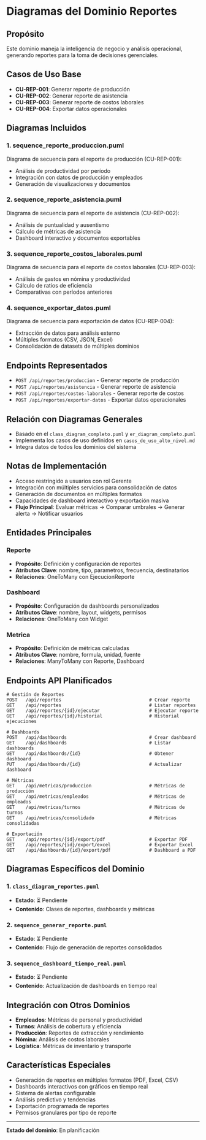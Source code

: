 # Diagramas del Dominio Reportes

## Propósito
Este dominio maneja la inteligencia de negocio y análisis operacional, generando reportes para la toma de decisiones gerenciales.

## Casos de Uso Base
- **CU-REP-001**: Generar reporte de producción
- **CU-REP-002**: Generar reporte de asistencia
- **CU-REP-003**: Generar reporte de costos laborales
- **CU-REP-004**: Exportar datos operacionales

## Diagramas Incluidos

### 1. sequence_reporte_produccion.puml
Diagrama de secuencia para el reporte de producción (CU-REP-001):
- Análisis de productividad por período
- Integración con datos de producción y empleados
- Generación de visualizaciones y documentos

### 2. sequence_reporte_asistencia.puml
Diagrama de secuencia para el reporte de asistencia (CU-REP-002):
- Análisis de puntualidad y ausentismo
- Cálculo de métricas de asistencia
- Dashboard interactivo y documentos exportables

### 3. sequence_reporte_costos_laborales.puml
Diagrama de secuencia para el reporte de costos laborales (CU-REP-003):
- Análisis de gastos en nómina y productividad
- Cálculo de ratios de eficiencia
- Comparativas con períodos anteriores

### 4. sequence_exportar_datos.puml
Diagrama de secuencia para exportación de datos (CU-REP-004):
- Extracción de datos para análisis externo
- Múltiples formatos (CSV, JSON, Excel)
- Consolidación de datasets de múltiples dominios

## Endpoints Representados
- `POST /api/reportes/produccion` - Generar reporte de producción
- `POST /api/reportes/asistencia` - Generar reporte de asistencia
- `POST /api/reportes/costos-laborales` - Generar reporte de costos
- `POST /api/reportes/exportar-datos` - Exportar datos operacionales

## Relación con Diagramas Generales
- Basado en el `class_diagram_completo.puml` y `er_diagram_completo.puml`
- Implementa los casos de uso definidos en `casos_de_uso_alto_nivel.md`
- Integra datos de todos los dominios del sistema

## Notas de Implementación
- Acceso restringido a usuarios con rol Gerente
- Integración con múltiples servicios para consolidación de datos
- Generación de documentos en múltiples formatos
- Capacidades de dashboard interactivo y exportación masiva
- **Flujo Principal**: Evaluar métricas → Comparar umbrales → Generar alerta → Notificar usuarios

## Entidades Principales

### Reporte

- **Propósito**: Definición y configuración de reportes
- **Atributos Clave**: nombre, tipo, parametros, frecuencia, destinatarios
- **Relaciones**: OneToMany con EjecucionReporte

### Dashboard

- **Propósito**: Configuración de dashboards personalizados
- **Atributos Clave**: nombre, layout, widgets, permisos
- **Relaciones**: OneToMany con Widget

### Metrica

- **Propósito**: Definición de métricas calculadas
- **Atributos Clave**: nombre, formula, unidad, fuente
- **Relaciones**: ManyToMany con Reporte, Dashboard

## Endpoints API Planificados

```http
# Gestión de Reportes
POST   /api/reportes                                # Crear reporte
GET    /api/reportes                                # Listar reportes
GET    /api/reportes/{id}/ejecutar                  # Ejecutar reporte
GET    /api/reportes/{id}/historial                 # Historial ejecuciones

# Dashboards
POST   /api/dashboards                              # Crear dashboard
GET    /api/dashboards                              # Listar dashboards
GET    /api/dashboards/{id}                         # Obtener dashboard
PUT    /api/dashboards/{id}                         # Actualizar dashboard

# Métricas
GET    /api/metricas/produccion                     # Métricas de producción
GET    /api/metricas/empleados                      # Métricas de empleados
GET    /api/metricas/turnos                         # Métricas de turnos
GET    /api/metricas/consolidado                    # Métricas consolidadas

# Exportación
GET    /api/reportes/{id}/export/pdf                # Exportar PDF
GET    /api/reportes/{id}/export/excel              # Exportar Excel
GET    /api/dashboards/{id}/export/pdf              # Dashboard a PDF
```

## Diagramas Específicos del Dominio

### 1. `class_diagram_reportes.puml`

- **Estado**: ⏳ Pendiente
- **Contenido**: Clases de reportes, dashboards y métricas

### 2. `sequence_generar_reporte.puml`

- **Estado**: ⏳ Pendiente
- **Contenido**: Flujo de generación de reportes consolidados

### 3. `sequence_dashboard_tiempo_real.puml`

- **Estado**: ⏳ Pendiente
- **Contenido**: Actualización de dashboards en tiempo real

## Integración con Otros Dominios

- **Empleados**: Métricas de personal y productividad
- **Turnos**: Análisis de cobertura y eficiencia
- **Producción**: Reportes de extracción y rendimiento
- **Nómina**: Análisis de costos laborales
- **Logística**: Métricas de inventario y transporte

## Características Especiales

- Generación de reportes en múltiples formatos (PDF, Excel, CSV)
- Dashboards interactivos con gráficos en tiempo real
- Sistema de alertas configurable
- Análisis predictivo y tendencias
- Exportación programada de reportes
- Permisos granulares por tipo de reporte

---
**Estado del dominio**: En planificación
